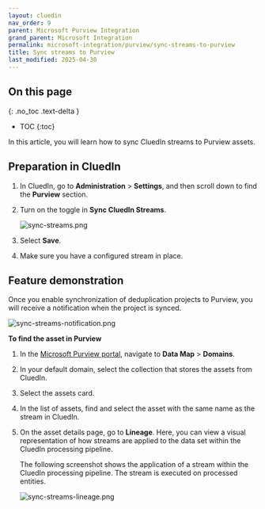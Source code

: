 ```yaml
---
layout: cluedin
nav_order: 9
parent: Microsoft Purview Integration
grand_parent: Microsoft Integration
permalink: microsoft-integration/purview/sync-streams-to-purview
title: Sync streams to Purview
last_modified: 2025-04-30
---
```

## On this page
{: .no_toc .text-delta }
- TOC
{:toc}

In this article, you will learn how to sync CluedIn streams to Purview assets.

## Preparation in CluedIn

1. In CluedIn, go to **Administration** > **Settings**, and then scroll down to find the **Purview** section.
    
1. Turn on the toggle in **Sync CluedIn Streams**.

    ![sync-streams.png](../../assets/images/microsoft-integration/purview/sync-streams.png)

1. Select **Save**.

1. Make sure you have a configured stream in place.

## Feature demonstration

Once you enable synchronization of deduplication projects to Purview, you will receive a notification when the project is synced.

![sync-streams-notification.png](../../assets/images/microsoft-integration/purview/sync-streams-notification.png)

**To find the asset in Purview**

1. In the [Microsoft Purview portal](https://purview.microsoft.com/), navigate to **Data Map** > **Domains**.

1. In your default domain, select the collection that stores the assets from CluedIn.

1. Select the assets card.

1. In the list of assets, find and select the asset with the same name as the stream in CluedIn.

1. On the asset details page, go to **Lineage**. Here, you can view a visual representation of how streams are applied to the data set within the CluedIn processing pipeline.

    The following screenshot shows the application of a stream within the CluedIn processing pipeline. The stream is executed on processed entities.

    ![sync-streams-lineage.png](../../assets/images/microsoft-integration/purview/sync-streams-lineage.png)